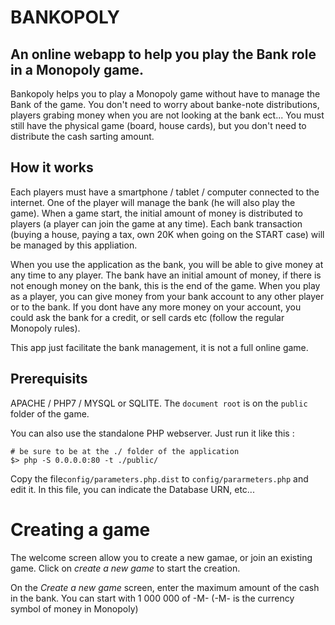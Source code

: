 # BANKOPOLY

## An online webapp to help you play the Bank role in a Monopoly game.

Bankopoly helps you to play a Monopoly game without have to manage the Bank of the game. You don't need to worry about banke-note distributions, players grabing money when you are not looking at the bank ect... You must still have the physical game (board, house cards), but you don't need to distribute the cash sarting amount.

## How it works

Each players must have a smartphone / tablet / computer connected to the internet. One of the player will manage the bank (he will also play the game). When a game start, the initial amount of money is distributed to players (a player can join the game at any time). Each bank transaction (buying a house, paying a tax, own 20K when going on the START case) will be managed by this appliation.

When you use the application as the bank, you will be able to give money at any time to any player. The bank have an initial amount of money, if there is not enough money on the bank, this is the end of the game.
When you play as a player, you can give money from your bank account to any other player or to the bank. If you dont have any more money on your account, you could ask the bank for a credit, or sell cards etc (follow the regular Monopoly rules).

This app just facilitate the bank management, it is not a full online game.

## Prerequisits

APACHE / PHP7 / MYSQL or SQLITE. The `document root` is on the `public` folder of the game. 

You can also use the standalone PHP webserver. Just run it like this :
```
# be sure to be at the ./ folder of the application
$> php -S 0.0.0.0:80 -t ./public/
``` 

Copy the file`config/parameters.php.dist` to `config/pararmeters.php` and edit it. In this file, you can indicate the Database URN, etc...

# Creating a game

The welcome screen allow you to create a new gamae, or join an existing game. Click on *create a new game* to start the creation.

On the *Create a new game* screen, enter the maximum amount of the cash in the bank. You can start with 1 000 000 of -M- (-M- is the currency symbol of money in Monopoly)

